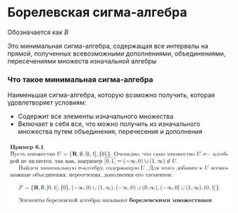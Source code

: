 # Борелевская сигма-алгебра

Обозначается как $B$

Это минимальная сигма-алгебра, содержащая все интервалы на прямой, полученных всевозможными дополнениями, объединениями, пересечениями множеств изначальной алгебры

### Что такое минимальная сигма-алгебра

Наименьшая сигма-алгебра, которую возможно получить, которая удовлетворяет условиям:
- Содержит все элементы изначального множества
- Включает в себя все, что можно получить из изначального множества путем объединения, перечесения и дополнения

![](./images/БорелевскаяАлгебра.png)